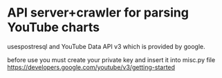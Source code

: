 # API server+crawler for parsing YouTube charts  
usespostresql and YouTube Data API v3 which is provided by google.    

before use you must create your private key and insert it into misc.py file  
https://developers.google.com/youtube/v3/getting-started
